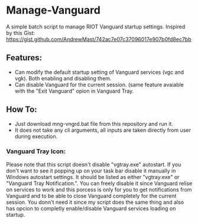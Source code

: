 # Manage-Vanguard
A simple batch script to manage RIOT Vanguard startup settings.
Inspired by this Gist: https://gist.github.com/AndrewMast/742ac7e07c37096017e907b0fd8ec7bb

## Features:
* Can modify the default startup setting of Vanguard services (vgc and vgk). Both enabling and disabling them.
* Can disable Vanguard for the current session. (same feature avaiable with the "Exit Vanguard" opion in Vanguard Tray.

## How To:
* Just download mng-vngrd.bat file from this repository and run it.
* It does not take any cli arguments, all inputs are taken directly from user during execution.

### Vanguard Tray Icon:
Please note that this script doesn't disable "vgtray.exe" autostart. If you don't want to see it popping up on your task bar disable it manually in Windows autostart settings. It should be listed as either "vgtray.exe" or "Vanguard Tray Notification.". You can freely disable it since Vanguard relise on services to work and this porcess is only for you to get notifications from Vanguard and to be able to close Vanguard completely for the current session. You donn't need it since my script does the same thing and also has opcion to completly enable/disable Vanguard services loading on startup.
